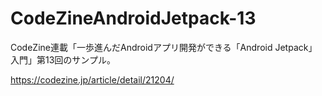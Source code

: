 # CodeZineAndroidJetpack-13
CodeZine連載「一歩進んだAndroidアプリ開発ができる「Android Jetpack」入門」第13回のサンプル。

https://codezine.jp/article/detail/21204/
